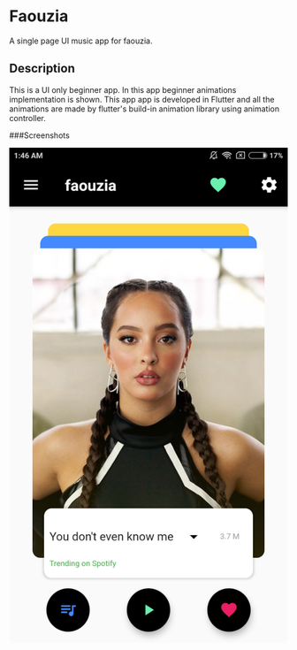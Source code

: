 # Faouzia

A single page UI music app for faouzia.

## Description

This is a UI only beginner app. In this app beginner animations implementation is shown. This app app is developed in Flutter and all the animations are made by flutter's build-in animation library using animation controller.

###Screenshots

<img src="screenshots/faouzia.png" width="900">
